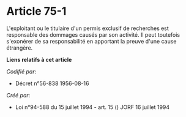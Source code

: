 # Article 75-1

L'exploitant ou le titulaire d'un permis exclusif de recherches est responsable des dommages causés par son activité. Il peut
toutefois s'exonérer de sa responsabilité en apportant la preuve d'une cause étrangère.

**Liens relatifs à cet article**

_Codifié par_:

  - Décret n°56-838 1956-08-16

_Créé par_:

  - Loi n°94-588 du 15 juillet 1994 - art. 15 () JORF 16 juillet 1994
